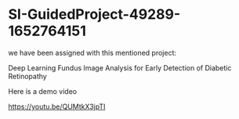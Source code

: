 # SI-GuidedProject-49289-1652764151

we have been assigned with this mentioned project:

Deep Learning Fundus Image Analysis for Early Detection of Diabetic Retinopathy

Here is a demo video 

https://youtu.be/QUMtkX3jpTI
